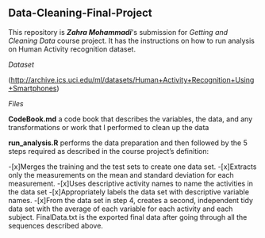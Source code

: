## Data-Cleaning-Final-Project

This repository is ***Zahra Mohammadi***'s submission for _Getting and Cleaning Data_ course project. It has the instructions on how to run analysis on Human Activity recognition dataset.

*Dataset*

(http://archive.ics.uci.edu/ml/datasets/Human+Activity+Recognition+Using+Smartphones)

*Files*

**CodeBook.md** a code book that describes the variables, the data, and any transformations or work that I performed to clean up the data

**run_analysis.R** performs the data preparation and then followed by the 5 steps required as described in the course project’s definition:

-[x]Merges the training and the test sets to create one data set.
-[x]Extracts only the measurements on the mean and standard deviation for each measurement.
-[x]Uses descriptive activity names to name the activities in the data set
-[x]Appropriately labels the data set with descriptive variable names.
-[x]From the data set in step 4, creates a second, independent tidy data set with the average of each variable for each activity and each subject.
FinalData.txt is the exported final data after going through all the sequences described above.


